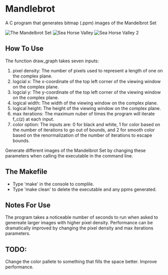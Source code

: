 # Mandlebrot
A C program that generates bitmap (.ppm) images of the Mandelbrot Set

![The Mandelbrot Set](https://github.com/rabisnath/Mandelbrot/tree/master/Scrapbook/test.png)
![Sea Horse Valley](https://github.com/rabisnath/Mandelbrot/tree/master/Scrapbook/seahorse_valley1.png)
![Sea Horse Valley 2](https://github.com/rabisnath/Mandelbrot/tree/master/Scrapbook/seahorse_valley2.png)

## How To Use
The function draw_graph takes seven inputs:
1) pixel density: The number of pixels used to represent a length of one on the complex plane.
2) logcial x: The x-coordinate of the top left corner of the viewing window on the complex plane. 
3) logcial y: The y-coordinate of the top left corner of the viewing window on the complex plane.
4) logical width: The width of the viewing window on the complex plane.
5) logical height: The height of the viewing window on the complex plane.
6) max iterations: The maximum nuber of times the program will iterate f_c(z) at each input.
7) color option: The inputs are: 0 for black and white, 1 for color based on the number of iterations to go out of bounds, and 2 for smooth color based on the renormalization of the number of iterations to escape bounds.

Generate different images of the Mandelbrot Set by changing these parameters when calling the executable in the command line.

## The Makefile
- Type 'make' in the console to complile.
- Type 'make clean' to delete the executable and any ppms generated.

## Notes For Use
The program takes a noticeable number of seconds to run when asked to genereate larger images with higher pixel density. Performance can be dramatically improved by changing the pixel density and max iterations parameters.

## TODO:
Change the color pallete to something that fills the space better.
Improve performance.
